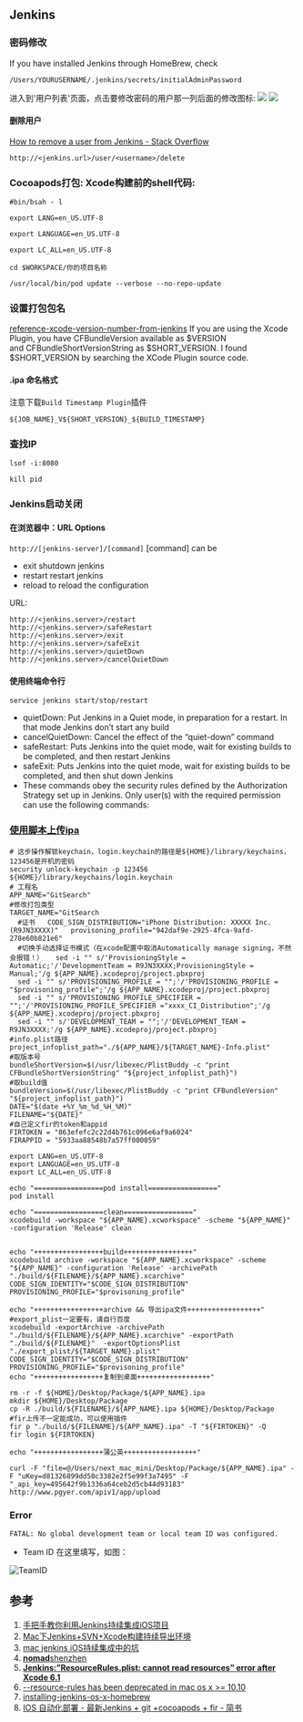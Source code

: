 ## Jenkins

### 密码修改

If you have installed Jenkins through HomeBrew, check
```
/Users/YOURUSERNAME/.jenkins/secrets/initialAdminPassword
```
进入到'用户列表'页面，点击要修改密码的用户那一列后面的修改图标:
![](http://oc98nass3.bkt.clouddn.com/2017-08-08-15021741288053.jpg)
![](http://oc98nass3.bkt.clouddn.com/2017-08-08-15021741379382.jpg)

#### 删除用户

[How to remove a user from Jenkins - Stack Overflow](https://stackoverflow.com/questions/14731209/how-to-remove-a-user-from-jenkins)

```
http://<jenkins.url>/user/<username>/delete
```

### Cocoapods打包: Xcode构建前的shell代码:

```
#bin/bsah - l

export LANG=en_US.UTF-8

export LANGUAGE=en_US.UTF-8

export LC_ALL=en_US.UTF-8

cd $WORKSPACE/你的项目名称

/usr/local/bin/pod update --verbose --no-repo-update
```

### 设置打包包名

[reference-xcode-version-number-from-jenkins](https://stackoverflow.com/questions/24536041/reference-xcode-version-number-from-jenkins)
If you are using the Xcode Plugin, you have CFBundleVersion available as $VERSION and CFBundleShortVersionString as $SHORT_VERSION.
I found $SHORT_VERSION by searching the XCode Plugin source code.

#### .ipa 命名格式
注意下载`Build Timestamp Plugin`插件
```
${JOB_NAME}_V${SHORT_VERSION}_${BUILD_TIMESTAMP}
```

### 查找IP

```
lsof -i:8080

kill pid
```

### Jenkins启动关闭

#### 在浏览器中：URL Options

`http://[jenkins-server]/[command]`
[command] can be

* exit shutdown jenkins
* restart restart jenkins
* reload to reload the configuration

URL:
```
http://<jenkins.server>/restart
http://<jenkins.server>/safeRestart
http://<jenkins.server>/exit
http://<jenkins.server>/safeExit
http://<jenkins.server>/quietDown
http://<jenkins.server>/cancelQuietDown
``` 

#### 使用终端命令行

```
service jenkins start/stop/restart
```
* quietDown: Put Jenkins in a Quiet mode, in preparation for a restart. In that mode Jenkins don’t start any build
* cancelQuietDown: Cancel the effect of the “quiet-down” command
* safeRestart: Puts Jenkins into the quiet mode, wait for existing builds to be completed, and then restart Jenkins
* safeExit: Puts Jenkins into the quiet mode, wait for existing builds to be completed, and then shut down Jenkins
* These commands obey the security rules defined by the Authorization Strategy set up in Jenkins. Only user(s) with the required permission can use the following commands:


### [使用脚本上传ipa](http://www.cnblogs.com/xiaobaizhu/p/5715755.html)

```
# 这步操作解锁keychain，login.keychain的路径是${HOME}/library/keychains，123456是开机的密码
security unlock-keychain -p 123456 ${HOME}/library/keychains/login.keychain
# 工程名
APP_NAME="GitSearch"
#修改打包类型
TARGET_NAME="GitSearch
  #证书   CODE_SIGN_DISTRIBUTION="iPhone Distribution: XXXXX Inc. (R9JN3XXXX)"   provisoning_profile="942daf9e-2925-4fca-9afd-278e60b821e6"
  #切换手动选择证书模式（在xcode配置中取消Automatically manage signing，不然会报错！）   sed -i "" s/'ProvisioningStyle = Automatic;'/'DevelopmentTeam = R9JN3XXXX;ProvisioningStyle = Manual;'/g ${APP_NAME}.xcodeproj/project.pbxproj
  sed -i "" s/'PROVISIONING_PROFILE = "";'/'PROVISIONING_PROFILE = "$provisoning_profile";'/g ${APP_NAME}.xcodeproj/project.pbxproj
  sed -i "" s/'PROVISIONING_PROFILE_SPECIFIER = "";'/'PROVISIONING_PROFILE_SPECIFIER ="xxxx_CI_Distribution";'/g ${APP_NAME}.xcodeproj/project.pbxproj
  sed -i "" s/'DEVELOPMENT_TEAM = "";'/'DEVELOPMENT_TEAM = R9JN3XXXX;'/g ${APP_NAME}.xcodeproj/project.pbxproj
#info.plist路径
project_infoplist_path="./${APP_NAME}/${TARGET_NAME}-Info.plist"
#取版本号
bundleShortVersion=$(/usr/libexec/PlistBuddy -c "print CFBundleShortVersionString" "${project_infoplist_path}")
#取build值
bundleVersion=$(/usr/libexec/PlistBuddy -c "print CFBundleVersion" "${project_infoplist_path}")
DATE="$(date +%Y_%m_%d_%H_%M)"
FILENAME="${DATE}"
#自己定义fir的token和appid
FIRTOKEN = "863efefc2c22d4b761c096e6af9a6024"
FIRAPPID = "5933aa88548b7a57ff000059"

export LANG=en_US.UTF-8
export LANGUAGE=en_US.UTF-8
export LC_ALL=en_US.UTF-8

echo "=================pod install================="
pod install

echo "=================clean================="
xcodebuild -workspace "${APP_NAME}.xcworkspace" -scheme "${APP_NAME}"  -configuration 'Release' clean


echo "+++++++++++++++++build+++++++++++++++++"
xcodebuild archive -workspace "${APP_NAME}.xcworkspace" -scheme "${APP_NAME}" -configuration 'Release' -archivePath "./build/${FILENAME}/${APP_NAME}.xcarchive" CODE_SIGN_IDENTITY="$CODE_SIGN_DISTRIBUTION" PROVISIONING_PROFILE="$provisoning_profile"

echo "+++++++++++++++++archive && 导出ipa文件++++++++++++++++++"
#export_plist一定要有，请自行百度
xcodebuild -exportArchive -archivePath "./build/${FILENAME}/${APP_NAME}.xcarchive" -exportPath "./build/${FILENAME}"  -exportOptionsPlist "./export_plist/${TARGET_NAME}.plist" CODE_SIGN_IDENTITY="$CODE_SIGN_DISTRIBUTION" PROVISIONING_PROFILE="$provisoning_profile"
echo "+++++++++++++++++复制到桌面++++++++++++++++++"

rm -r -f ${HOME}/Desktop/Package/${APP_NAME}.ipa
mkdir ${HOME}/Desktop/Package
cp -R ./build/${FILENAME}/${APP_NAME}.ipa ${HOME}/Desktop/Package
#fir上传不一定能成功，可以使用插件
fir p "./build/${FILENAME}/${APP_NAME}.ipa" -T "${FIRTOKEN}" -Q
fir login ${FIRTOKEN}

echo "+++++++++++++++++蒲公英++++++++++++++++++"

curl -F "file=@/Users/next_mac_mini/Desktop/Package/${APP_NAME}.ipa" -F "uKey=d81326899dd50c3382e2f5e99f3a7495" -F "_api_key=495642f9b1336a64ceb2d5cb44d93183" http://www.pgyer.com/apiv1/app/upload
```

### Error 
```
FATAL: No global development team or local team ID was configured.
```
* Team ID 在这里填写，如图：

![TeamID](http://oc98nass3.bkt.clouddn.com/2017-08-08-15021737969197.jpg)



## 参考

1. [手把手教你利用Jenkins持续集成iOS项目](http://www.jianshu.com/p/41ecb06ae95f)
2. [Mac下Jenkins+SVN+Xcode构建持续导出环境](http://www.jianshu.com/p/c0955ff67c91)
3. [mac jenkins iOS持续集成中的坑](https://my.oschina.net/u/2359371/blog/804357)
4. [**nomad**shenzhen](https://github.com/nomad/shenzhen/issues/236#issuecomment-88688098)
5. [**Jenkins:”ResourceRules.plist: cannot read resources” error after Xcode 6.1**](http://stackoverflow.com/questions/26516442/how-do-we-manually-fix-resourcerules-plist-cannot-read-resources-error-after)
6. [--resource-rules has been deprecated in mac os x >= 10.10](http://stackoverflow.com/questions/26459911/resource-rules-has-been-deprecated-in-mac-os-x-10-10)
7. [installing-jenkins-os-x-homebrew](http://flummox-engineering.blogspot.com/2016/01/installing-jenkins-os-x-homebrew.html)
8. [IOS 自动化部署 - 最新Jenkins + git +cocoapods + fir - 简书](http://www.jianshu.com/p/ccc97e7ecf15)